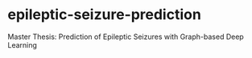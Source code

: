 # epileptic-seizure-prediction
Master Thesis: Prediction of Epileptic Seizures with Graph-based Deep Learning

